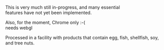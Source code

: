 This is very much still in-progress, and many essential  
features have not yet been implemented.

Also, for the moment, Chrome only :-(  
needs webgl

Processed in a facility with products that contain egg, fish, shellfish, soy, and tree nuts.
